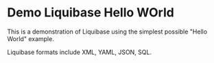 # Demo Liquibase Hello WOrld

This is a demonstration of Liquibase using the simplest possible "Hello World" example.

Liquibase formats include XML, YAML, JSON, SQL.
